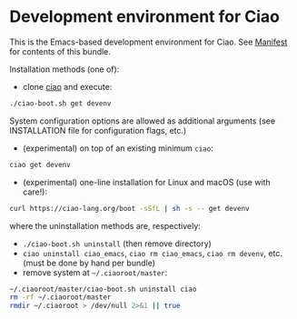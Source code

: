 # Development environment for Ciao

This is the Emacs-based development environment for Ciao.
See [Manifest](Manifest.pl) for contents of this bundle.

Installation methods (one of):

 - clone [ciao](https://github.com/ciao-lang/ciao) and execute:
```sh
./ciao-boot.sh get devenv
```
   System configuration options are allowed as additional arguments
   (see INSTALLATION file for configuration flags, etc.)
 - (experimental) on top of an existing minimum `ciao`:
```sh
ciao get devenv
```
 - (experimental) one-line installation for Linux and macOS (use with care!):
```sh
curl https://ciao-lang.org/boot -sSfL | sh -s -- get devenv
```

where the uninstallation methods are, respectively:

 - `./ciao-boot.sh uninstall` (then remove directory)
 - `ciao uninstall ciao_emacs`, `ciao rm ciao_emacs`, `ciao rm devenv`, etc. (must be done by hand per bundle)
 - remove system at `~/.ciaoroot/master`:
```sh
~/.ciaoroot/master/ciao-boot.sh uninstall ciao
rm -rf ~/.ciaoroot/master
rmdir ~/.ciaoroot > /dev/null 2>&1 || true
```
